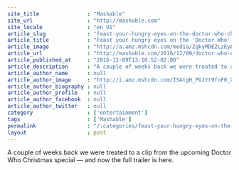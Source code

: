 ```yaml
---
site_title               : "Mashable"
site_url                 : "http://mashable.com"
site_locale              : "en_US"
article_slug             : "feast-your-hungry-eyes-on-the-doctor-who-christmas-special-trailer"
article_title            : "Feast your hungry eyes on the 'Doctor Who' Christmas Special trailer"
article_image            : "http://a.amz.mshcdn.com/media/ZgkyMDE2LzEyLzA5LzRiL0RvY3Rvcl9XaG9fQ2hyaXN0bWFzX3NwZWNpYWxfdHJhaWxlci40MmJhMi5qcGcKcAl0aHVtYgkxMjAweDYzMAplCWpwZw/fd3c1a66/836/Doctor_Who_Christmas_special_trailer.jpg"
article_url              : "http://mashable.com/2016/12/09/doctor-who-christmas-special-trailer/"
article_published_at     : "2016-12-09T13:10:52-02:00"
article_description      : "A couple of weeks back we were treated to a clip from the upcoming Doctor Who Christmas special — and now the full trailer is here."
article_author_name      : null
article_author_image     : "http://i.amz.mshcdn.com/ISAtgH_PGJYt9foF0_XQwa-LX6s=/90x90/2016%2F09%2F16%2Fe5%2Fhttpsd2mhye01h4nj2n.cloudfront.netmediaZgkyMDE1LzEw.2e908.jpg"
article_author_biography : null
article_author_profile   : null
article_author_facebook  : null
article_author_twitter   : null
category                 : ['entertainment']
tags                     : ['Mashable']
permalink                : "/:categories/feast-your-hungry-eyes-on-the-doctor-who-christmas-special-trailer/"
layout                   : post
---
```


A couple of weeks back we were treated to a clip from the upcoming Doctor Who Christmas special — and now the full trailer is here.
